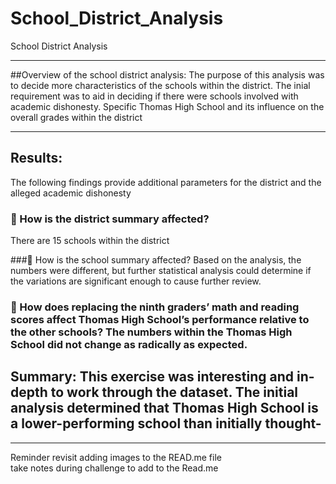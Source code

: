 # School_District_Analysis
School District Analysis
________________________________________________________
##Overview of the school district analysis:
The purpose of this analysis was to decide more characteristics of the schools within the district. The inial requirement was to aid in deciding if there were schools involved with academic dishonesty. Specific Thomas High School and its influence on the overall grades within the district
______________________________________________________
## Results: 
The following findings provide additional parameters for the district and the alleged academic dishonesty

### 	How is the district summary affected? 
There are 15 schools within the district

###	How is the school summary affected? Based on the analysis, the numbers were different, but further statistical analysis could determine if the variations are significant enough to cause further review.

### 	How does replacing the ninth graders’ math and reading scores affect Thomas High School’s performance relative to the other schools? The numbers within the Thomas High School did not change as radically as expected.

## Summary: This exercise was interesting and in-depth to work through the dataset. The initial analysis determined that Thomas High School is a lower-performing school than initially thought- 



______________________________________________________________________
Reminder revisit adding images to the READ.me file  
take notes during challenge to add to the Read.me
